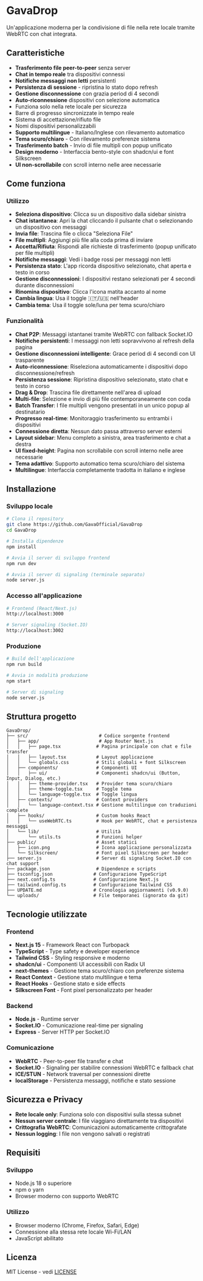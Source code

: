 # GavaDrop

Un'applicazione moderna per la condivisione di file nella rete locale tramite WebRTC con chat integrata.

## Caratteristiche

- **Trasferimento file peer-to-peer** senza server
- **Chat in tempo reale** tra dispositivi connessi
- **Notifiche messaggi non letti** persistenti
- **Persistenza di sessione** - ripristina lo stato dopo refresh
- **Gestione disconnessione** con grazia period di 4 secondi
- **Auto-riconnessione** dispositivi con selezione automatica
- Funziona solo nella rete locale per sicurezza
- Barre di progresso sincronizzate in tempo reale
- Sistema di accettazione/rifiuto file
- Nomi dispositivi personalizzabili
- **Supporto multilingue** - Italiano/Inglese con rilevamento automatico
- **Tema scuro/chiaro** - Con rilevamento preferenze sistema
- **Trasferimento batch** - Invio di file multipli con popup unificato
- **Design moderno** - Interfaccia bento-style con shadcn/ui e font Silkscreen
- **UI non-scrollabile** con scroll interno nelle aree necessarie

## Come funziona

### Utilizzo
- **Seleziona dispositivo**: Clicca su un dispositivo dalla sidebar sinistra
- **Chat istantanea**: Apri la chat cliccando il pulsante chat o selezionando un dispositivo con messaggi
- **Invia file**: Trascina file o clicca "Seleziona File"
- **File multipli**: Aggiungi più file alla coda prima di inviare
- **Accetta/Rifiuta**: Rispondi alle richieste di trasferimento (popup unificato per file multipli)
- **Notifiche messaggi**: Vedi i badge rossi per messaggi non letti
- **Persistenza stato**: L'app ricorda dispositivo selezionato, chat aperta e testo in corso
- **Gestione disconnessioni**: I dispositivi restano selezionati per 4 secondi durante disconnessioni
- **Rinomina dispositivo**: Clicca l'icona matita accanto al nome
- **Cambia lingua**: Usa il toggle 🇮🇹/🇺🇸 nell'header
- **Cambia tema**: Usa il toggle sole/luna per tema scuro/chiaro

### Funzionalità
- **Chat P2P**: Messaggi istantanei tramite WebRTC con fallback Socket.IO
- **Notifiche persistenti**: I messaggi non letti sopravvivono al refresh della pagina
- **Gestione disconnessioni intelligente**: Grace period di 4 secondi con UI trasparente
- **Auto-riconnessione**: Riseleziona automaticamente i dispositivi dopo disconnessione/refresh
- **Persistenza sessione**: Ripristina dispositivo selezionato, stato chat e testo in corso
- **Drag & Drop**: Trascina file direttamente nell'area di upload
- **Multi-file**: Selezione e invio di più file contemporaneamente con coda
- **Batch Transfer**: I file multipli vengono presentati in un unico popup al destinatario
- **Progresso real-time**: Monitoraggio trasferimento su entrambi i dispositivi
- **Connessione diretta**: Nessun dato passa attraverso server esterni
- **Layout sidebar**: Menu completo a sinistra, area trasferimento e chat a destra
- **UI fixed-height**: Pagina non scrollabile con scroll interno nelle aree necessarie
- **Tema adattivo**: Supporto automatico tema scuro/chiaro del sistema
- **Multilingue**: Interfaccia completamente tradotta in italiano e inglese

## Installazione

### Sviluppo locale
```bash
# Clona il repository
git clone https://github.com/GavaOfficial/GavaDrop
cd GavaDrop

# Installa dipendenze
npm install

# Avvia il server di sviluppo frontend
npm run dev

# Avvia il server di signaling (terminale separato)
node server.js
```

### Accesso all'applicazione
```bash
# Frontend (React/Next.js)
http://localhost:3000

# Server signaling (Socket.IO)
http://localhost:3002
```

### Produzione
```bash
# Build dell'applicazione
npm run build

# Avvia in modalità produzione
npm start

# Server di signaling
node server.js
```

## Struttura progetto

```
GavaDrop/
├── src/                          # Codice sorgente frontend
│   ├── app/                      # App Router Next.js
│   │   ├── page.tsx             # Pagina principale con chat e file transfer
│   │   ├── layout.tsx           # Layout applicazione
│   │   └── globals.css          # Stili globali + font Silkscreen
│   ├── components/              # Componenti UI
│   │   ├── ui/                  # Componenti shadcn/ui (Button, Input, Dialog, etc.)
│   │   ├── theme-provider.tsx   # Provider tema scuro/chiaro
│   │   ├── theme-toggle.tsx     # Toggle tema
│   │   └── language-toggle.tsx  # Toggle lingua
│   ├── contexts/                # Context providers
│   │   └── language-context.tsx # Gestione multilingue con traduzioni complete
│   ├── hooks/                   # Custom hooks React
│   │   └── useWebRTC.ts         # Hook per WebRTC, chat e persistenza messaggi
│   └── lib/                     # Utilità
│       └── utils.ts             # Funzioni helper
├── public/                      # Asset statici
│   ├── icon.png                 # Icona applicazione personalizzata
│   └── Silkscreen/              # Font pixel Silkscreen per header
├── server.js                    # Server di signaling Socket.IO con chat support
├── package.json                 # Dipendenze e scripts
├── tsconfig.json               # Configurazione TypeScript
├── next.config.ts              # Configurazione Next.js
├── tailwind.config.ts          # Configurazione Tailwind CSS
├── UPDATE.md                   # Cronologia aggiornamenti (v0.9.0)
└── uploads/                    # File temporanei (ignorato da git)
```

## Tecnologie utilizzate

### Frontend
- **Next.js 15** - Framework React con Turbopack
- **TypeScript** - Type safety e developer experience
- **Tailwind CSS** - Styling responsive e moderno
- **shadcn/ui** - Componenti UI accessibili con Radix UI
- **next-themes** - Gestione tema scuro/chiaro con preferenze sistema
- **React Context** - Gestione stato multilingue e tema
- **React Hooks** - Gestione stato e side effects
- **Silkscreen Font** - Font pixel personalizzato per header

### Backend
- **Node.js** - Runtime server
- **Socket.IO** - Comunicazione real-time per signaling
- **Express** - Server HTTP per Socket.IO

### Comunicazione
- **WebRTC** - Peer-to-peer file transfer e chat
- **Socket.IO** - Signaling per stabilire connessioni WebRTC e fallback chat
- **ICE/STUN** - Network traversal per connessioni dirette
- **localStorage** - Persistenza messaggi, notifiche e stato sessione

## Sicurezza e Privacy

- **Rete locale only**: Funziona solo con dispositivi sulla stessa subnet
- **Nessun server centrale**: I file viaggiano direttamente tra dispositivi
- **Crittografia WebRTC**: Comunicazioni automaticamente crittografate
- **Nessun logging**: I file non vengono salvati o registrati

## Requisiti

### Sviluppo
- Node.js 18 o superiore
- npm o yarn
- Browser moderno con supporto WebRTC

### Utilizzo
- Browser moderno (Chrome, Firefox, Safari, Edge)
- Connessione alla stessa rete locale Wi-Fi/LAN
- JavaScript abilitato

## Licenza

MIT License - vedi [LICENSE](LICENSE)
